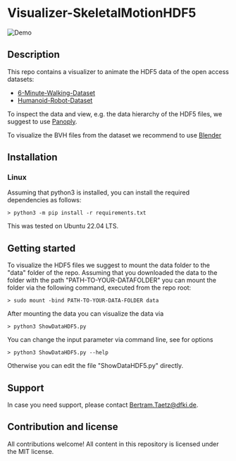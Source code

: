 # Visualizer-SkeletalMotionHDF5

![Demo](demo.gif)

## Description

This repo contains a visualizer to animate the HDF5 data of the open access datasets:

* [6-Minute-Walking-Dataset](https://doi.org/10.5281/zenodo.10253111)
* [Humanoid-Robot-Dataset](https://doi.org/10.5281/zenodo.10253284)

To inspect the data and view, e.g. the data hierarchy of the HDF5 files, we suggest to use [Panoply](https://www.giss.nasa.gov/tools/panoply/). 

To visualize the BVH files from the dataset we recommend to use [Blender](https://www.blender.org/download/) 

## Installation

### Linux
Assuming that python3 is installed, you can install the required dependencies as follows:
```
> python3 -m pip install -r requirements.txt
```
This was tested on Ubuntu 22.04 LTS.

## Getting started
To visualize the HDF5 files we suggest to mount the data folder to the "data" folder of the repo. Assuming that you downloaded the data to the folder with the path "PATH-TO-YOUR-DATAFOLDER" you can mount the folder via the following command, executed from the repo root:

```
> sudo mount -bind PATH-TO-YOUR-DATA-FOLDER data
```

After mounting the data you can visualize the data via 

```
> python3 ShowDataHDF5.py
```

You can change the input parameter via command line, see for options

```
> python3 ShowDataHDF5.py --help
```

Otherwise you can edit the file "ShowDataHDF5.py" directly.

## Support
In case you need support, please contact <Bertram.Taetz@dfki.de>.

## Contribution and license
All contributions welcome! All content in this repository is licensed under the MIT license.




